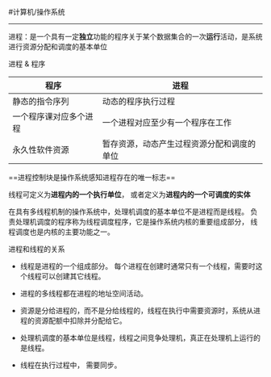 #计算机/操作系统 




---
进程：是一个具有一定**独立**功能的程序关于某个数据集合的一次**运行**活动，是系统进行资源分配和调度的基本单位



进程 & 程序

|   程序   |   进程   |
| ---- | ---- |
| 静态的指令序列 | 动态的程序执行过程 |
| 一个程序课对应多个进程 | 一个进程对应至少有一个程序在工作 |
| 永久性软件资源 | 暂存资源，动态产生过程资源分配和调度的单位 |



==进程控制块是操作系统感知进程存在的唯一标志==



线程可定义为**进程内的一个执行单位**， 或者定义为**进程内的一个可调度的实体**

在具有多线程机制的操作系统中，处理机调度的基本单位不是进程而是线程。 负责处理机调度的程序称为线程调度程序，它是操作系统内核的重要组成部分， 线程调度也是内核的主要功能之一。



进程和线程的关系

- 线程是进程的一个组成部分。 每个进程在创建时通常只有一个线程，需要时这个线程可以创建其它线程。 

- 进程的多线程都在进程的地址空间活动。  

- 资源是分给进程的，而不是分给线程的，线程在执行中需要资源时，系统从进程的资源配额中扣除并分配给它。

- 处理机调度的基本单位是线程，线程之间竞争处理机，真正在处理机上运行的是线程。

- 线程在执行过程中， 需要同步。
